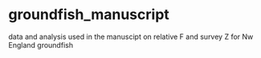 # groundfish_manuscript
 data and analysis used in the manuscipt on relative F and survey Z for Nw England groundfish
